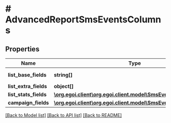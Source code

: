 # # AdvancedReportSmsEventsColumns

## Properties

Name | Type | Description | Notes
------------ | ------------- | ------------- | -------------
**list_base_fields** | **string[]** | Array of base fields | 
**list_extra_fields** | **object[]** |  | 
**list_stats_fields** | [**\org.egoi.client\org.egoi.client.model\SmsEventsListStatsFields**](SmsEventsListStatsFields.md) |  | 
**campaign_fields** | [**\org.egoi.client\org.egoi.client.model\SmsEventsCampaignFields**](SmsEventsCampaignFields.md) |  | 

[[Back to Model list]](../../README.md#documentation-for-models) [[Back to API list]](../../README.md#documentation-for-api-endpoints) [[Back to README]](../../README.md)


